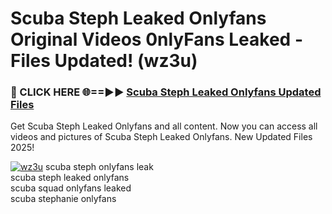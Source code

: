 # Scuba Steph Leaked Onlyfans Original Videos 0nlyFans Leaked - Files Updated! (wz3u)

<h3>🔴 CLICK HERE 🌐==►► <a href="https://tinyurl.com/2jnfzry5" rel="nofollow">Scuba Steph Leaked Onlyfans Updated Files</a></h3>

Get Scuba Steph Leaked Onlyfans and all content. Now you can access all videos and pictures of Scuba Steph Leaked Onlyfans. New Updated Files 2025!

[![wz3u](https://i.imgur.com/GyGTBgg.gif)](https://tinyurl.com/2jnfzry5)
scuba steph onlyfans leak<br>
scuba steph leaked onlyfans<br>
scuba squad onlyfans leaked<br>
scuba stephanie onlyfans